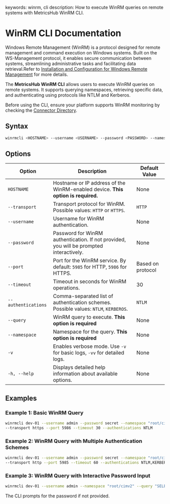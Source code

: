 keywords: winrm, cli
description: How to execute WinRM queries on remote systems with MetricsHub WinRM CLI.

# WinRM CLI Documentation

Windows Remote Management (WinRM) is a protocol designed for remote management and command execution on Windows systems. Built on the WS-Management protocol, it enables secure communication between systems, streamlining administrative tasks and facilitating data retrieval.Refer to [Installation and Configuration for Windows Remote Management](https://learn.microsoft.com/en-us/windows/win32/winrm/installation-and-configuration-for-windows-remote-management) for more details.

The **MetricsHub WinRM CLI** allows users to execute WinRM queries on remote systems. It supports querying namespaces, retrieving specific data, and authenticating using protocols like NTLM and Kerberos.

Before using the CLI, ensure your platform supports WinRM monitoring by checking the [Connector Directory](https://metricshub.com/docs/latest/metricshub-connectors-directory.html).

## Syntax

```bash
winrmcli <HOSTNAME> --username <USERNAME> --password <PASSWORD> --namespace <NAMESPACE> --query <QUERY> --transport <PROTOCOL> --port <PORT> --timeout <TIMEOUT> --authentications <AUTH1>,<AUTH2>,...
```

## Options

| Option              | Description                                                                             | Default Value     |
| ------------------- | --------------------------------------------------------------------------------------- | ----------------- |
| `HOSTNAME`          | Hostname or IP address of the WinRM-enabled device. **This option is required.**        | None              |
| `--transport`       | Transport protocol for WinRM. Possible values: `HTTP` or `HTTPS`.                       | `HTTP`            |
| `--username`        | Username for WinRM authentication.                                                      | None              |
| `--password`        | Password for WinRM authentication. If not provided, you will be prompted interactively. | None              |
| `--port`            | Port for the WinRM service. By default: `5985` for HTTP, `5986` for HTTPS.              | Based on protocol |
| `--timeout`         | Timeout in seconds for WinRM operations.                                                | 30                |
| `--authentications` | Comma-separated list of authentication schemes. Possible values: `NTLM`, `KERBEROS`.    | `NTLM`            |
| `--query`           | WinRM query to execute. **This option is required**                                     | None              |
| `--namespace`       | Namespace for the query. **This option is required**                                    | None              |
| `-v`                | Enables verbose mode. Use `-v` for basic logs, `-vv` for detailed logs.                 | None              |
| `-h, --help`        | Displays detailed help information about available options.                             | None              |

## Examples

### Example 1: Basic WinRM Query

```bash
winrmcli dev-01 --username admin --password secret --namespace "root/cimv2" --query "SELECT * FROM Win32_OperatingSystem" \
--transport https --port 5986 --timeout 30 --authentications NTLM
```

### Example 2: WinRM Query with Multiple Authentication Schemes

```bash
winrmcli dev-01 --username admin --password secret --namespace "root/cimv2" --query "SELECT * FROM Win32_LogicalDisk" \
--transport http --port 5985 --timeout 60 --authentications NTLM,KERBEROS
```

### Example 3: WinRM Query with Interactive Password Input

```bash
winrmcli dev-01 --username admin --namespace "root/cimv2" --query "SELECT * FROM CIM_ManagedElement"
```

The CLI prompts for the password if not provided.
